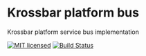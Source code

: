 # Krossbar platform bus

Krossbar platform service bus implementation

[![MIT licensed][mit-badge]][mit-url]
[![Build Status][actions-badge]][actions-url]

[mit-badge]: https://img.shields.io/badge/license-MIT-blue.svg
[mit-url]: https://github.com/krossbar-platform/krossbar-bus/blob/main/LICENSE
[actions-badge]: https://github.com/krossbar-platform/krossbar-bus/actions/workflows/rust.yml/badge.svg
[actions-url]: https://github.com/krossbar-platform/krossbar-bus/actions/workflows/rust.yml
